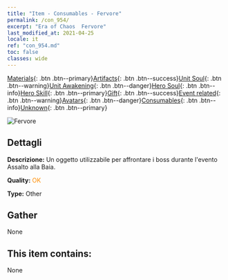 ```yaml
---
title: "Item - Consumables - Fervore"
permalink: /con_954/
excerpt: "Era of Chaos  Fervore"
last_modified_at: 2021-04-25
locale: it
ref: "con_954.md"
toc: false
classes: wide
---
```

 [Materials](/ItemsIT/){: .btn .btn--primary}[Artifacts](/ItemsIT/Artifacts/){: .btn .btn--success}[Unit Soul](/ItemsIT/UnitSoul/){: .btn .btn--warning}[Unit Awakening](/ItemsIT/UnitAwakening/){: .btn .btn--danger}[Hero Soul](/ItemsIT/HeroSoul/){: .btn .btn--info}[Hero Skill](/ItemsIT/HeroSkill/){: .btn .btn--primary}[Gift](/ItemsIT/Gift/){: .btn .btn--success}[Event related](/ItemsIT/Events/){: .btn .btn--warning}[Avatars](/ItemsIT/Avatars/){: .btn .btn--danger}[Consumables](/ItemsIT/Consumables/){: .btn .btn--info}[Unknown](/ItemsIT/Unknown/){: .btn .btn--primary}

 ![Fervore](/images/t/i_40049.png)

## Dettagli
 **Descrizione:** Un oggetto utilizzabile per affrontare i boss durante l'evento Assalto alla Baia.

 **Quality:** <span style="color: #FF8C00">OK</span>

 **Type:** Other

## Gather

  None

## This item contains:

  None

